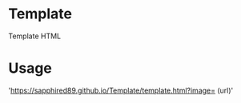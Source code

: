 # Template
Template HTML

# Usage

'https://sapphired89.github.io/Template/template.html?image= (url)'
